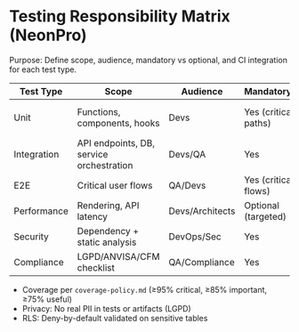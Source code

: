 # Testing Responsibility Matrix (NeonPro)

Purpose: Define scope, audience, mandatory vs optional, and CI integration for each test type.

| Test Type   | Scope                                    | Audience        | Mandatory?           | CI Stage    | Notes                       |
| ----------- | ---------------------------------------- | --------------- | -------------------- | ----------- | --------------------------- |
| Unit        | Functions, components, hooks             | Devs            | Yes (critical paths) | Unit        | React 19, utils, validators |
| Integration | API endpoints, DB, service orchestration | Devs/QA         | Yes                  | Integration | Hono routes, Supabase, RLS  |
| E2E         | Critical user flows                      | QA/Devs         | Yes (critical flows) | E2E         | Playwright, a11y checks     |
| Performance | Rendering, API latency                   | Devs/Architects | Optional (targeted)  | Post-E2E    | Benchmarks, budgets         |
| Security    | Dependency + static analysis             | DevOps/Sec      | Yes                  | Security    | Fail on high/critical       |
| Compliance  | LGPD/ANVISA/CFM checklist                | QA/Compliance   | Yes                  | Compliance  | Artifacts retained          |

- Coverage per `coverage-policy.md` (≥95% critical, ≥85% important, ≥75% useful)
- Privacy: No real PII in tests or artifacts (LGPD)
- RLS: Deny-by-default validated on sensitive tables
